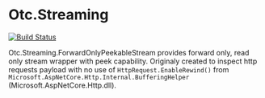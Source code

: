# Otc.Streaming
[![Build Status](https://travis-ci.org/matheusneder/otc-streaming.svg?branch=master)](https://travis-ci.org/matheusneder/otc-streaming)

Otc.Streaming.ForwardOnlyPeekableStream provides forward only, read only stream wrapper with peek capability. Originaly created to inspect http requests payload with no use of `HttpRequest.EnableRewind()` from `Microsoft.AspNetCore.Http.Internal.BufferingHelper` (Microsoft.AspNetCore.Http.dll).
